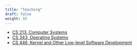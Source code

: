 ```yaml
---
title: "Teaching"
draft: false
weight: 50
---
```


- [CS 213, Computer Systems](http://pdinda.org/ics)
- [CS 343, Operating Systems](http://pdinda.org/os)
- [CS 446, Kernel and Other Low-level Software Development](http://pdinda.org/lowlevel)
